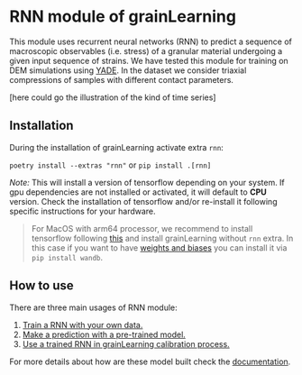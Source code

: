 # RNN module of grainLearning

This module uses recurrent neural networks (RNN) to predict a sequence of macroscopic observables (i.e. stress) of a granular material undergoing a given input sequence of strains.
We have tested this module for training on DEM simulations using [YADE](http://yade-dem.org/). In the dataset we consider triaxial compressions of samples with different contact parameters.

[here could go the illustration of the kind of time series]

## Installation

During the installation of grainLearning activate extra `rnn`:

`poetry install --extras "rnn"` or `pip install .[rnn]`

*Note:* This will install a version of tensorflow depending on your system. If gpu dependencies are not installed or activated, it will default to **CPU** version. Check the installation of tensorflow and/or re-install it following specific instructions for your hardware.

> For MacOS with arm64 processor, we recommend to install  tensorflow following [this](https://betterdatascience.com/install-tensorflow-2-7-on-macbook-pro-m1-pro/) and install grainLearning without `rnn` extra. In this case if you want to have [weights and biases](https://wandb.ai/site) you can install it via `pip install wandb`.

## How to use

There are three main usages of RNN module:

1. [Train a RNN with your own data.](/tutorials/data_driven/LSTM/train_rnn.ipynb)
2. [Make a prediction with a pre-trained model.](/tutorials/data_driven/LSTM/predict.ipynb)
3. [Use a trained RNN in grainLearning calibration process.](/tutorials/data_driven/LSTM/rnn_calibration_GL.ipynb)

For more details about how are these model built check the [documentation](https://grainlearning.readthedocs.io/en/latest).

